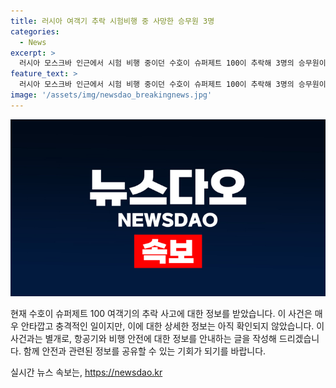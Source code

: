 ```yaml
---
title: 러시아 여객기 추락 시험비행 중 사망한 승무원 3명
categories:
  - News
excerpt: >
  러시아 모스크바 인근에서 시험 비행 중이던 수호이 슈퍼제트 100이 추락해 3명의 승무원이 사망했습니다. 조종사 2명과 기관사 1명이 숨졌는데, 이 여객기는 시험 비행 도중에 숲에 추락한 것으로 확인됐습니다. 다행히 다른 인명 피해는 없는 것으로 전해졌습니다. 사고 원인과 추가적인 상황에 대한 조사가 이어지고 있습니다. (150자)
feature_text: >
  러시아 모스크바 인근에서 시험 비행 중이던 수호이 슈퍼제트 100이 추락해 3명의 승무원이 사망했습니다. 조종사 2명과 기관사 1명이 숨졌는데, 이 여객기는 시험 비행 도중에 숲에 추락한 것으로 확인됐습니다. 다행히 다른 인명 피해는 없는 것으로 전해졌습니다. 사고 원인과 추가적인 상황에 대한 조사가 이어지고 있습니다. (150자)
image: '/assets/img/newsdao_breakingnews.jpg'
---
```


<p><img src="/assets/img/newsdao_breakingnews.jpg" alt="ranknews 속보" /></p>

<p>현재 수호이 슈퍼제트 100 여객기의 추락 사고에 대한 정보를 받았습니다. 이 사건은 매우 안타깝고 충격적인 일이지만, 이에 대한 상세한 정보는 아직 확인되지 않았습니다. 이 사건과는 별개로, 항공기와 비행 안전에 대한 정보를 안내하는 글을 작성해 드리겠습니다. 함께 안전과 관련된 정보를 공유할 수 있는 기회가 되기를 바랍니다.</p>
실시간 뉴스 속보는, <a href="https://newsdao.kr" rel="dofollow">https://newsdao.kr</a>


